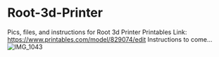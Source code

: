 # Root-3d-Printer
Pics, files, and instructions for Root 3d Printer
Printables Link: https://www.printables.com/model/829074/edit
Instructions to come...
![IMG_1043](https://github.com/Squaredwaves/Root-3d-Printer/assets/78972129/2c3a1056-9323-4334-bd4a-3d9b5e29addc)
